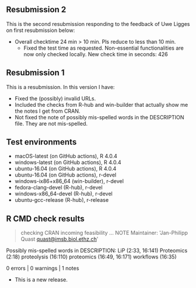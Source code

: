## Resubmission 2
This is the second resubmission responding to the feedback of Uwe Ligges on first resubmission below:

* Overall checktime 24 min > 10 min. Pls reduce to less than 10 min.
	* Fixed the test time as requested. Non-essential functionalities are now only checked locally. New check time in seconds: 426

## Resubmission 1
This is a resubmission. In this version I have:

* Fixed the (possibly) invalid URLs.
* Included the checks from R-hub and win-builder that actually show me the notes I get from CRAN.
* Not fixed the note of possibly mis-spelled words in the DESCRIPTION file. They are not mis-spelled. 

## Test environments
* macOS-latest (on GitHub actions), R 4.0.4
* windows-latest (on GitHub actions), R 4.0.4
* ubuntu-16.04 (on GitHub actions), R 4.0.4
* ubuntu-16.04 (on GitHub actions), r-devel
* windows-ix86+x86_64 (win-builder), r-devel
* fedora-clang-devel (R-hub), r-devel
* windows-x86_64-devel (R-hub), r-devel
* ubuntu-gcc-release (R-hub), r-release

## R CMD check results

> checking CRAN incoming feasibility ... NOTE  Maintainer: 'Jan-Philipp Quast <quast@imsb.biol.ethz.ch>'    Possibly mis-spelled words in DESCRIPTION:    LiP (2:33, 16:141)    Proteomics (2:18)    proteolysis (16:110)    proteomics (16:49, 16:171)    workflows (16:35)

0 errors | 0 warnings | 1 notes

* This is a new release.
